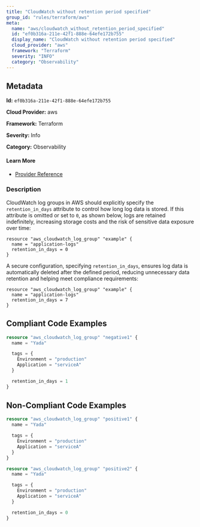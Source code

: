 ```yaml
---
title: "CloudWatch without retention period specified"
group_id: "rules/terraform/aws"
meta:
  name: "aws/cloudwatch_without_retention_period_specified"
  id: "ef0b316a-211e-42f1-888e-64efe172b755"
  display_name: "CloudWatch without retention period specified"
  cloud_provider: "aws"
  framework: "Terraform"
  severity: "INFO"
  category: "Observability"
---
```

## Metadata

**Id:** `ef0b316a-211e-42f1-888e-64efe172b755`

**Cloud Provider:** aws

**Framework:** Terraform

**Severity:** Info

**Category:** Observability

#### Learn More

 - [Provider Reference](https://registry.terraform.io/providers/hashicorp/aws/latest/docs/resources/cloudwatch_log_group)

### Description

 CloudWatch log groups in AWS should explicitly specify the `retention_in_days` attribute to control how long log data is stored. If this attribute is omitted or set to `0`, as shown below, logs are retained indefinitely, increasing storage costs and the risk of sensitive data exposure over time:

```
resource "aws_cloudwatch_log_group" "example" {
  name = "application-logs"
  retention_in_days = 0
}
```

A secure configuration, specifying `retention_in_days`, ensures log data is automatically deleted after the defined period, reducing unnecessary data retention and helping meet compliance requirements:

```
resource "aws_cloudwatch_log_group" "example" {
  name = "application-logs"
  retention_in_days = 7
}
```



## Compliant Code Examples
```terraform
resource "aws_cloudwatch_log_group" "negative1" {
  name = "Yada"

  tags = {
    Environment = "production"
    Application = "serviceA"
  }

  retention_in_days = 1
}

```
## Non-Compliant Code Examples
```terraform
resource "aws_cloudwatch_log_group" "positive1" {
  name = "Yada"

  tags = {
    Environment = "production"
    Application = "serviceA"
  }
}

resource "aws_cloudwatch_log_group" "positive2" {
  name = "Yada"

  tags = {
    Environment = "production"
    Application = "serviceA"
  }

  retention_in_days = 0
}

```
